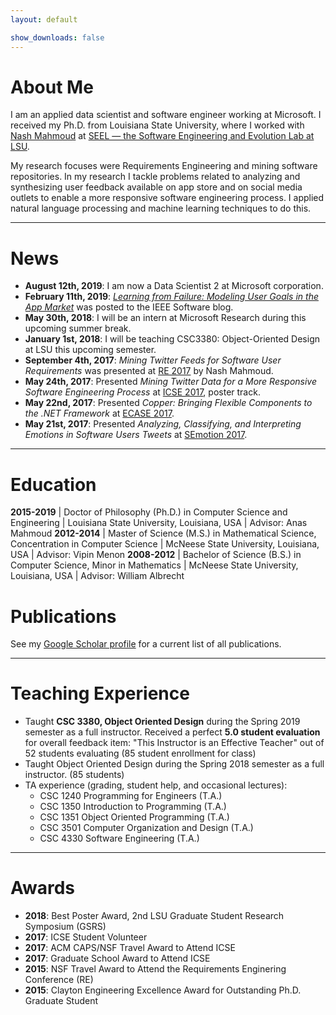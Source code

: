 ```yaml
---
layout: default

show_downloads: false
---
```


# About Me

I am an applied data scientist and software engineer working at Microsoft. I received my Ph.D. from Louisiana State University, where I worked with [Nash Mahmoud](http://csc.lsu.edu/~mahmoud/) at [SEEL — the Software Engineering and Evolution Lab at LSU](http://seel.cse.lsu.edu/).

My research focuses were Requirements Engineering and mining software repositories. In my research I tackle problems related to analyzing and synthesizing user feedback available on app store and on social media outlets to enable a more responsive software engineering process. I applied natural language processing and machine learning techniques to do this.

-----

# News

* **August 12th, 2019**: I am now a Data Scientist 2 at Microsoft corporation. 
* **February 11th, 2019**: [*Learning from Failure: Modeling User Goals in the App Market*](http://blog.ieeesoftware.org/2019/02/learning-from-failure-modeling-user.html) was posted to the IEEE Software blog. 
* **May 30th, 2018**: I will be an intern at Microsoft Research during this upcoming summer break.
* **January 1st, 2018**: I will be teaching CSC3380: Object-Oriented Design at LSU this upcoming semester.
* **September 4th, 2017**: *Mining Twitter Feeds for Software User Requirements* was presented at [RE 2017](http://re2017.org/) by Nash Mahmoud.
* **May 24th, 2017**: Presented *Mining Twitter Data for a More Responsive Software Engineering Process* at [ICSE 2017](http://icse2017.gatech.edu/), poster track.
* **May 22nd, 2017**: Presented *Copper: Bringing Flexible Components to the .NET Framework* at [ECASE 2017](http://design.se.rit.edu/ECASE/).
* **May 21st, 2017**: Presented *Analyzing, Classifying, and Interpreting Emotions in Software Users Tweets* at [SEmotion 2017](http://collab.di.uniba.it/semotion17/).

----

# Education

**2015-2019** | Doctor of Philosophy (Ph.D.) in Computer Science and Engineering | Louisiana State University, Louisiana, USA | Advisor: Anas Mahmoud
**2012-2014** | Master of Science (M.S.) in Mathematical Science, Concentration in Computer Science | McNeese State University, Louisiana, USA | Advisor: Vipin Menon
**2008-2012** | Bachelor of Science (B.S.) in Computer Science, Minor in Mathematics | McNeese State University, Louisiana, USA | Advisor: William Albrecht


# Publications

See my [Google Scholar profile](https://scholar.google.com/citations?user=uifpy9gAAAAJ&hl=en) for a current list of all publications.

----

# Teaching Experience

* Taught **CSC 3380, Object Oriented Design** during the Spring 2019 semester as a full instructor. Received a perfect **5.0 student evaluation** for overall feedback item: "This Instructor is an Effective Teacher" out of 52 students evaluating (85 student enrollment for class)
* Taught Object Oriented Design during the Spring 2018 semester as a full instructor. (85 students)
* TA experience (grading, student help, and occasional lectures):
	* CSC 1240 Programming for Engineers (T.A.)
	* CSC 1350 Introduction to Programming (T.A.)
	* CSC 1351 Object Oriented Programming (T.A.)
	* CSC 3501 Computer Organization and Design (T.A.)
	* CSC 4330 Software Engineering (T.A.)

----

# Awards

* **2018**: Best Poster Award, 2nd LSU Graduate Student Research Symposium (GSRS)
* **2017**: ICSE Student Volunteer
* **2017**: ACM CAPS/NSF Travel Award to Attend ICSE
* **2017**: Graduate School Award to Attend ICSE
* **2015**: NSF Travel Award to Attend the Requirements Enginering Conference (RE)
* **2015**: Clayton Engineering Excellence Award for Outstanding Ph.D. Graduate Student

